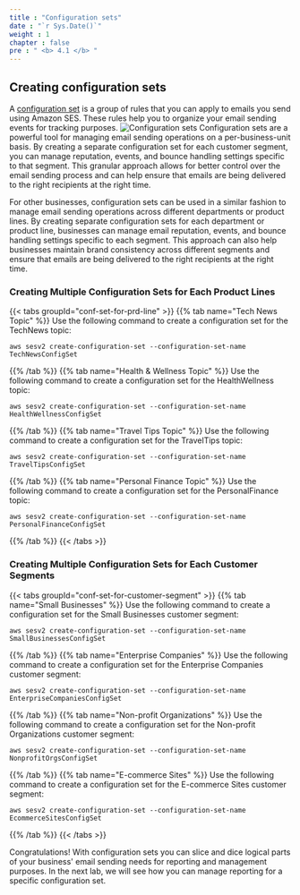 ```yaml
---
title : "Configuration sets"
date : "`r Sys.Date()`"
weight : 1
chapter : false
pre : " <b> 4.1 </b> "
---
```


## Creating configuration sets

A [configuration set](https://docs.aws.amazon.com/ses/latest/DeveloperGuide/using-configuration-sets-in-email.html) is a group of rules that you can apply to emails you send using Amazon SES. These rules help you to organize your email sending events for tracking purposes.
![Configuration sets](/images/4/1/0001.png?featherlight=false&width=70pc)
Configuration sets are a powerful tool for managing email sending operations on a per-business-unit basis. By creating a separate configuration set for each customer segment, you can manage reputation, events, and bounce handling settings specific to that segment. This granular approach allows for better control over the email sending process and can help ensure that emails are being delivered to the right recipients at the right time.

For other businesses, configuration sets can be used in a similar fashion to manage email sending operations across different departments or product lines. By creating separate configuration sets for each department or product line, businesses can manage email reputation, events, and bounce handling settings specific to each segment. This approach can also help businesses maintain brand consistency across different segments and ensure that emails are being delivered to the right recipients at the right time.

### Creating Multiple Configuration Sets for Each Product Lines

{{< tabs groupId="conf-set-for-prd-line" >}}
{{% tab name="Tech News Topic" %}}
Use the following command to create a configuration set for the TechNews topic:
```
aws sesv2 create-configuration-set --configuration-set-name TechNewsConfigSet
```
{{% /tab %}}
{{% tab name="Health & Wellness Topic" %}}
Use the following command to create a configuration set for the HealthWellness topic:
```
aws sesv2 create-configuration-set --configuration-set-name HealthWellnessConfigSet
```
{{% /tab %}}
{{% tab name="Travel Tips Topic" %}}
Use the following command to create a configuration set for the TravelTips topic:
```
aws sesv2 create-configuration-set --configuration-set-name TravelTipsConfigSet
```
{{% /tab %}}
{{% tab name="Personal Finance Topic" %}}
Use the following command to create a configuration set for the PersonalFinance topic:
```
aws sesv2 create-configuration-set --configuration-set-name PersonalFinanceConfigSet
```
{{% /tab %}}
{{< /tabs >}}

### Creating Multiple Configuration Sets for Each Customer Segments
{{< tabs groupId="conf-set-for-customer-segment" >}}
{{% tab name="Small Businesses" %}}
Use the following command to create a configuration set for the Small Businesses customer segment:
```
aws sesv2 create-configuration-set --configuration-set-name SmallBusinessesConfigSet
```
{{% /tab %}}
{{% tab name="Enterprise Companies" %}}
Use the following command to create a configuration set for the Enterprise Companies customer segment:
```
aws sesv2 create-configuration-set --configuration-set-name EnterpriseCompaniesConfigSet
```
{{% /tab %}}
{{% tab name="Non-profit Organizations" %}}
Use the following command to create a configuration set for the Non-profit Organizations customer segment:
```
aws sesv2 create-configuration-set --configuration-set-name NonprofitOrgsConfigSet
```
{{% /tab %}}
{{% tab name="E-commerce Sites" %}}
Use the following command to create a configuration set for the E-commerce Sites customer segment:
```
aws sesv2 create-configuration-set --configuration-set-name EcommerceSitesConfigSet
```
{{% /tab %}}
{{< /tabs >}}

Congratulations! With configuration sets you can slice and dice logical parts of your business' email sending needs for reporting and management purposes. In the next lab, we will see how you can manage reporting for a specific configuration set.
